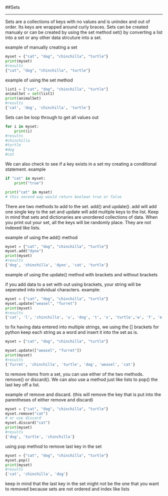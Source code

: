 ##Sets
___

Sets are a collections of keys with no values and is unindex and out of order. Its keys are wrapped around curly braces. Sets can be created manualy or can be created by using the set method set() by converting a list into a set or any other data strcuture into a set. 

example of manually creating a set
```python
myset = {"cat", "dog", "chinchilla", "turtle"}
print(myset)
#results
{"cat", "dog", "chinchilla", "turtle"}
```

example of using the set method

```python
list1 = ["cat", "dog", "chinchilla", "turtle"]
animalSet = set(list1)
print(animalSet)
#results
{'cat', 'dog', 'chinchilla', 'turtle'}
```

Sets can be loop through to get all values out
```python
for i in myset:
    print(i)
#results
#chinchilla
#turtle
#dog
#cat

```
We can also check to see if a key exists in a set my creating a conditional statement.
example
```python
if "cat" in myset:
    print("true")

print("cat" in myset)
# this second way would return boolean true or false
```

There are two methods to add to the set. add() and update(). add will add one single key to the set and update will add multiple keys to the list. Keep in mind that sets and dictionaries are unordered collections of data. When you print out your set, all the keys will be randomly place. They are not indexed like lists.

example of using the add() method
```python
myset = {"cat", "dog", "chinchilla", "turtle"}
myset.add("dyno")
print(myset)
#results
{'dog', 'chinchilla', 'dyno', 'cat', 'turtle'}
```

example of using the update() method with brackets and without brackets

if you add data to a set with out using brackets, your string will be seperated into individual characters.
example:
```python
myset = {"cat", "dog", "chinchilla", "turtle"}
myset.update("weasel", "furret")
print(myset)
#results
{'cat', 'l', 'chinchilla', 'u', 'dog', 't', 's', 'turtle','w', 'f', 'e', 'a', 'r'}
```

to fix having data entered into multiple strings, we using the [] brackets for python keep each string as a word and insert it into the set as is.

```python
myset = {"cat", "dog", "chinchilla", "turtle"}

myset.update(["weasel", "furret"])
print(myset)
#results
{'furret', 'chinchilla', 'turtle', 'dog', 'weasel', 'cat'}
```

to remove items from a set, you can use either of the two methods. remove() or discard(). We can also use a method just like lists to pop() the last key off a list.

example of remove and discard. (this will remove the key that is put into the parentheses of either remove and discard)

```python
myset = {"cat", "dog", "chinchilla", "turtle"}
myset.remove("cat")
# or use discard
myset.discard("cat")
print(myset)
#results
{'dog', 'turtle', 'chinchilla'}
```

using pop method to remove last key in the set
```python
myset = {"cat", "dog", "chinchilla", "turtle"}
myset.pop()
print(myset)
#results
{'cat', 'chinchilla', 'dog'}
```

keep in mind that the last key in the set might not be the one that you want to removed because sets are not ordered and index like lists